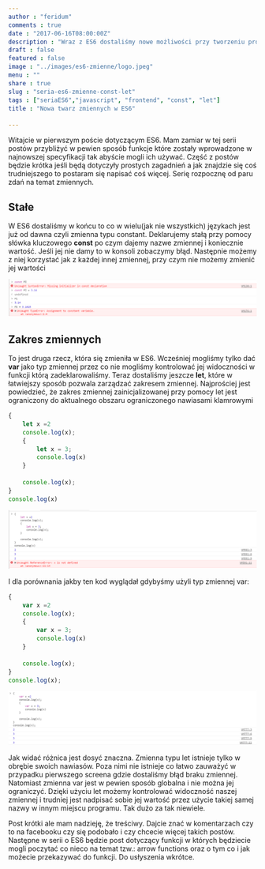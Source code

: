 ```yaml
---
author : "feridum"
comments : true
date : "2017-06-16T08:00:00Z"
description : "Wraz z ES6 dostaliśmy nowe możliwości przy tworzeniu programów javascript. Warto o nich wiedzieć i je stosować."
draft : false
featured : false
image : "../images/es6-zmienne/logo.jpeg"
menu : ""
share : true
slug : "seria-es6-zmienne-const-let"
tags : ["seriaES6","javascript", "frontend", "const", "let"]
title : "Nowa twarz zmiennych w ES6"

---
```


Witajcie  w pierwszym poście dotyczącym ES6. Mam zamiar w tej serii postów przybliżyć w pewien sposób funkcje które zostały wprowadzone w najnowszej specyfikacji tak abyście mogli ich używać. Część z postów będzie krótka jeśli będą dotyczyły prostych zagadnień a jak znajdzie się coś trudniejszego to postaram się napisać coś więcej. Serię rozpocznę od paru zdań na temat zmiennych. 
<!--more-->
## Stałe

W ES6 dostaliśmy w końcu to co w wielu(jak nie wszystkich) językach jest już od dawna czyli zmienna typu constant. Deklarujemy stałą przy pomocy słówka kluczowego __const__ po czym dajemy nazwe zmiennej i koniecznie wartość. Jeśli jej nie damy to w konsoli zobaczymy błąd. Następnie możemy z niej korzystać jak z każdej innej zmiennej, przy czym nie możemy zmienić jej wartości

![stała](../images/es6-zmienne/zmienna-const.png)
## Zakres zmiennych

To jest druga rzecz, która się zmieniła w ES6. Wcześniej mogliśmy tylko dać __var__ jako typ zmiennej przez co nie mogliśmy kontrolować jej widoczności w funkcji którą zadeklarowaliśmy. Teraz dostaliśmy jeszcze __let__, które w łatwiejszy sposób pozwala zarządzać zakresem zmiennej. Najprościej jest powiedzieć, że zakres zmiennej zainicjalizowanej przy pomocy let jest ograniczony do aktualnego obszaru ograniczonego nawiasami klamrowymi

``` javascript
{
	let x =2
	console.log(x);
	{
		let x = 3;
		console.log(x)
	}

	console.log(x);
}
console.log(x)
```
![stała](../images/es6-zmienne/zmienna-let.png)

I dla porównania jakby ten kod wyglądał gdybyśmy użyli typ zmiennej var: 
``` javascript
{
	var x =2
	console.log(x);
	{
		var x = 3;
		console.log(x)
	}

	console.log(x);
}
console.log(x);
```
![stała](../images/es6-zmienne/zmienna-var.png)

Jak widać różnica jest dosyć znaczna. Zmienna typu let istnieje tylko w obrębie swoich nawiasów. Poza nimi nie istnieje co łatwo zauważyć w przypadku pierwszego screena gdzie dostaliśmy błąd braku zmiennej. Natomiast zmienna var jest w pewien sposób globalna i nie można jej ograniczyć. Dzięki użyciu let możemy kontrolować widoczność naszej zmiennej i trudniej jest nadpisać sobie jej wartość przez użycie takiej samej nazwy w innym miejscu programu. Tak dużo za tak niewiele.

Post krótki ale mam nadzieję, że treściwy. Dajcie znać w komentarzach czy to na facebooku czy się podobało i czy chcecie więcej takich postów. Następne w serii o ES6 będzie post dotyczący funkcji w których będziecie mogli poczytać co nieco na temat tzw.: arrow functions oraz o tym co i jak możecie przekazywać do funkcji. Do usłyszenia wkrótce.
